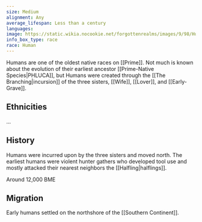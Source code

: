 ```yaml
---
size: Medium
alignment: Any
average_lifespan: Less than a century
languages: 
image: https://static.wikia.nocookie.net/forgottenrealms/images/9/98/Human-5e.png/revision/latest?cb=20171222050434
info_box_type: race
race: Human
---
```

Humans are one of the oldest native races on [[Prime]]. Not much is known about the evolution of their earliest ancestor [[Prime-Native Species|PHLUCA]], but Humans were created through the [[The Branching|incursion]] of the three sisters, [[Wife]], [[Lover]], and [[Early-Grave]]. 

## Ethnicities
...

## History
Humans were incurred upon by the three sisters and moved north. The earliest humans were violent hunter gathers who developed tool use and mostly attacked their nearest neighbors the [[Halfling|halflings]]. 

Around 12,000 BME

## Migration
Early humans settled on the northshore of the [[Southern Continent]].
